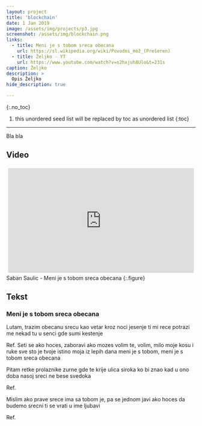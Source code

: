 ```yaml
---
layout: project
title: 'blockchain'
date: 1 Jan 2019
image: /assets/img/projects/p3.jpg
screenshot: /assets/img/blockchain.png
links:
  - title: Meni je s tobom sreca obecana
    url: https://sl.wikipedia.org/wiki/Povodni_mož_(Prešeren)
  - title: Željko - YT
    url: https://www.youtube.com/watch?v=s2hxjuh8Ulo&t=231s
caption: Željko
description: >
  Opis Željko
hide_description: true

---
```



{:.no_toc}
1. this unordered seed list will be replaced by toc as unordered list
{:toc}

---

Bla bla


## Video

<div style="max-width:560px;margin:0 auto; padding:5px;">
  <div style="position: relative;padding-bottom: 56.25%; height: 0; overflow: hidden;">
<iframe width="560" height="315" src="https://www.youtube.com/embed/xcnpPUub6Ws" frameborder="0" allow="accelerometer; autoplay; encrypted-media; gyroscope; picture-in-picture" allowfullscreen style="position: absolute; top: 0px; left: 0px; width: 100%; height: 100%; max-width: 560px; max-height: 315px;"></iframe>
  </div>
</div>
Saban Saulic - Meni je s tobom sreca obecana
{:.figure}

## Tekst

### Meni je s tobom sreca obecana
 
Lutam, trazim obecanu srecu 
kao vetar kroz noci jesenje 
ti mi rece potrazi me nekad 
tu u senci gde sumi kestenje 

Ref. 
Seti se ako hoces, zaboravi ako mozes 
volim te, volim, milo moje 
kosu i ruke sve sto je tvoje 
istino moja iz lepih dana 
meni je s tobom, meni je s tobom sreca obecana 

 

Pitam retke prolaznike zurne 
gde te krije ulica siroka 
ko bi znao kad u ono doba 
nasoj sreci ne bese svedoka 

Ref. 

Mislim ako prave srece ima 
sa tobom je, pa se jednom javi 
ako hoces da budemo srecni 
ti se vrati u ime ljubavi 

Ref.






